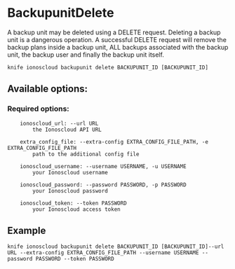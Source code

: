 # BackupunitDelete

A backup unit may be deleted using a DELETE request. Deleting a backup unit is a dangerous operation. A successful DELETE request will remove the backup plans inside a backup unit, ALL backups associated with the backup unit, the backup user and finally the backup unit itself.

```text
knife ionoscloud backupunit delete BACKUPUNIT_ID [BACKUPUNIT_ID]
```

## Available options:

### Required options:


```text
    ionoscloud_url: --url URL
        the Ionoscloud API URL

    extra_config_file: --extra-config EXTRA_CONFIG_FILE_PATH, -e EXTRA_CONFIG_FILE_PATH
        path to the additional config file

    ionoscloud_username: --username USERNAME, -u USERNAME
        your Ionoscloud username

    ionoscloud_password: --password PASSWORD, -p PASSWORD
        your Ionoscloud password

    ionoscloud_token: --token PASSWORD
        your Ionoscloud access token

```
## Example

```text
knife ionoscloud backupunit delete BACKUPUNIT_ID [BACKUPUNIT_ID]--url URL --extra-config EXTRA_CONFIG_FILE_PATH --username USERNAME --password PASSWORD --token PASSWORD
```
